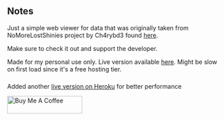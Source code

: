 ## Notes
Just a simple web viewer for data that was originally taken from NoMoreLostShinies project by Ch4rybd3 found [here](https://github.com/Ch4rybd3/PokeMMO-NoMoreLostShinies).

Make sure to check it out and support the developer.

Made for my personal use only.
Live version available [here](https://pokemmmohunter.onrender.com/). 
Might be slow on first load since it's a free hosting tier.

###
Added another [live version on Heroku](https://pokemmohunter-5c3adc4b0956.herokuapp.com/) for better performance  













<a href="https://www.buymeacoffee.com/aphrodiziac" target="_blank"><img src="https://cdn.buymeacoffee.com/buttons/default-orange.png" alt="Buy Me A Coffee" height="41" width="174"></a>
